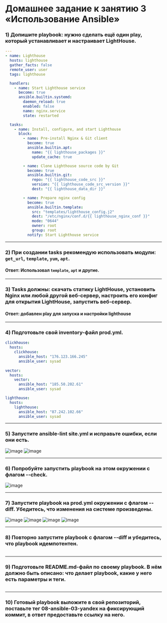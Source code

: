 # Домашнее задание к занятию 3 «Использование Ansible»
### 1) Допишите playbook: нужно сделать ещё один play, который устанавливает и настраивает LightHouse.
```yaml
---
- name: Lighthouse
  hosts: lighthouse
  gather_facts: false
  remote_user: user
  tags: lighthouse

  handlers:
    - name: Start Lighthouse service
      become: true
      ansible.builtin.systemd:
        daemon_reload: true
        enabled: false
        name: nginx.service
        state: restarted

  tasks:
    - name: Install, configure, and start Lighthouse
      block:
        - name: Pre-install Nginx & Git client
          become: true
          ansible.builtin.apt:
            name: "{{ lighthouse_packages }}"
            update_cache: true

        - name: Clone Lighthouse source code by Git
          become: true
          ansible.builtin.git:
            repo: "{{ lighthouse_code_src }}"
            version: "{{ lighthouse_code_src_version }}"
            dest: "{{ lighthouse_data_dir }}"

        - name: Prepare nginx config
          become: true
          ansible.builtin.template:
            src: "templates/lighthouse_config.j2"
            dest: "/etc/nginx/conf.d/{{ lighthouse_nginx_conf }}"
            mode: "0644"
            owner: root
            group: root
          notify: Start Lighthouse service
```
---

### 2) При создании tasks рекомендую использовать модули: `get_url`, `template`, `yum`, `apt`. 
#### Ответ: Использовал `template`, `apt` и другие.

---

### 3) Tasks должны: скачать статику LightHouse, установить Nginx или любой другой веб-сервер, настроить его конфиг для открытия LightHouse, запустить веб-сервер. 
#### Ответ: добавлен play для запуска и настройки lighthouse
---

### 4) Подготовьте свой inventory-файл prod.yml.
```yaml
clickhouse:
  hosts:
    clickhouse:
      ansible_host: "176.123.166.245"
      ansible_user: sysad
      
vector:
  hosts:
    vector:
      ansible_host: "185.50.202.61"
      ansible_user: sysad

lighthouse:
  hosts:
    lighthouse:
      ansible_host: "87.242.102.66"
      ansible_user: sysad
```
---

### 5) Запустите ansible-lint site.yml и исправьте ошибки, если они есть.
![image](https://github.com/user-attachments/assets/4ba5e3e4-8e3c-4fbe-9fd0-a87986a4b1de)
![image](https://github.com/user-attachments/assets/18e6e614-dea9-40a1-9319-a1f8aee0b89a)


---

### 6) Попробуйте запустить playbook на этом окружении с флагом --check.
![image](https://github.com/user-attachments/assets/57100732-6acb-453f-9692-4a497645e8a6)


---

### 7) Запустите playbook на prod.yml окружении с флагом --diff. Убедитесь, что изменения на системе произведены.
![image](https://github.com/user-attachments/assets/dba57c3c-2267-442c-90b8-fb526f145528)
![image](https://github.com/user-attachments/assets/e2f1be7a-9b3c-4252-ba2c-0b4ea726a444)
![image](https://github.com/user-attachments/assets/b6681bc7-74d7-4e1c-aa13-e804e7882598)
![image](https://github.com/user-attachments/assets/0ae926bc-3b2c-41a0-a27c-46ec64341967)


---

### 8) Повторно запустите playbook с флагом --diff и убедитесь, что playbook идемпотентен.
```
```
---

### 9) Подготовьте README.md-файл по своему playbook. В нём должно быть описано: что делает playbook, какие у него есть параметры и теги.
```
```
---

### 10) Готовый playbook выложите в свой репозиторий, поставьте тег 08-ansible-03-yandex на фиксирующий коммит, в ответ предоставьте ссылку на него.
